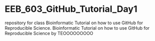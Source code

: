 # EEB_603_GitHub_Tutorial_Day1
repository for class
Bioinformatic Tutorial on how to use GitHub for Reproducible Science. Bioinformatic Tutorial on how to use GitHub for Reproducible Science by TEOOOOOOOOO
